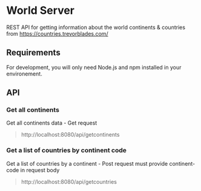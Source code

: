 # World Server

REST API for getting information about the world continents & countries from https://countries.trevorblades.com/

## Requirements

For development, you will only need Node.js and npm installed in your environement.

## API

### Get all continents

Get all continents data - Get request

> http://localhost:8080/api/getcontinents

### Get a list of countries by continent code

Get a list of countries by a continent - Post request
must provide continent-code in request body

> http://localhost:8080/api/getcountries


